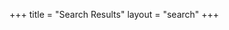+++
title = "Search Results"
layout = "search"
+++
<script async src="https://cse.google.com/cse.js?cx=477b1d34f0f9b4eb8">
</script>
<div class="gcse-search"></div>